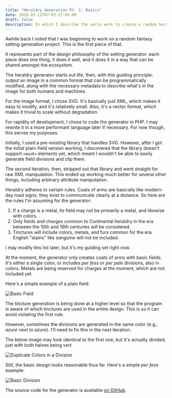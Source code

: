 ```yaml
---
title: "Heraldry Generation Pt. 1: Basics"
date: 2018-03-12T07:03:27-05:00
draft: false
description: In which I describe the early work to create a random heraldry generator.
---
```

Awhile back I noted that I was beginning to work on a random fantasy setting generation project. This is the first piece of that.

It represents part of the design philosophy of the setting generator: each piece does one thing, it does it well, and it does it in a way that can be shared amongst the ecosystem.

The heraldry generator starts out life, then, with this guiding principle: output an image in a common format that can be programmatically modified, along with the necessary metadata to describe what's in the image for both humans and machines.

For the image format, I chose SVG. It's basically just XML, which makes it easy to modify, and it's relatively small. Also, it's a vector format, which makes it trivial to scale without degradation.

For rapidity of development, I chose to code the generator in PHP. I may rewrite it in a more performant language later if necessary. For now though, this serves my purposes.

Initially, I used a pre-existing library that handles SVG. However, after I got the initial plain-field version working, I discovered that the library doesn't support `<mask>` elements yet, which meant I wouldn't be able to easily generate field divisions and clip them.

The second iteration, then, stripped out that library and went straight for raw XML manipulation. This ended up working much better for several other things, including arbitrary attribute manipulation.

Heraldry adheres to certain rules. Coats of arms are basically like modern-day road signs; they exist to communicate clearly at a distance. So here are the rules I'm assuming for the generator:

1. If a charge is a metal, its field may not be primarily a metal, and likewise with colors.
2. Only fields and charges common to Continental heraldry in the era between the 10th and 16th centuries will be considered.
3. Tinctures will include colors, metals, and furs common for the era. English "stains" like *sanguine* will not be included.

I may modify this list later, but it's my guiding set right now.

At the moment, the generator only creates coats of arms with basic fields. It's either a single color, or includes *per fess* or *per pale* divisions, also in colors. Metals are being reserved for charges at the moment, which are not included yet.

Here's a simple example of a plain field:

![Basic Field](/heraldry-basic-field.svg)

The tincture generation is being done at a higher level so that the program is aware of which tinctures are used in the entire design. This is so it can avoid violating the first rule.

However, sometimes the divisions are generated in the same color (e.g., *azure* next to *azure*). I'll need to fix this in the next iteration.

The below image may look identical to the first one, but it's actually divided, just with both halves being *vert*.

![Duplicate Colors in a Division](/heraldry-duplicate-colors.svg)

Still, the basic design looks reasonable thus far. Here's a simple *per fess* example:

![Basic Division](/heraldry-basic-division.svg)

The source code for the generator is available [on GitHub](https://github.com/ironarachne/heraldry-generator).
